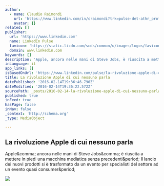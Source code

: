 ```yaml
---
author:
  - name: Claudio Raimondi
    url: 'https://www.linkedin.com/in/craimondi?trk=pulse-det-athr_prof-art_hdr'
    avatar: {}
related: []
publisher:
  url: 'https://www.linkedin.com'
  name: LinkedIn Pulse
  favicon: 'https://static.licdn.com/scds/common/u/images/logos/favicons/v1/favicon.ico'
  domain: www.linkedin.com
keywords: []
description: 'Apple, ancora nelle mani di Steve Jobs, è riuscita a mettere in piedi una macchina mediatica senza precedenti. Il lancio dei nuovi prodotti si è trasformato da un evento per specialisti del settore ad un evento quasi consumer.'
inLanguage: it
app_links: []
isBasedOnUrl: 'https://www.linkedin.com/pulse/la-rivoluzione-apple-di-cui-nessuno-parla-claudio-raimondi?trk=mp-reader-card'
title: La rivoluzione Apple di cui nessuno parla
datePublished: '2016-02-14T19:36:46.790Z'
dateModified: '2016-02-14T19:36:22.572Z'
sourcePath: _posts/2016-02-14-la-rivoluzione-apple-di-cui-nessuno-parla.md
published: true
inFeed: true
hasPage: false
inNav: false
_context: 'http://schema.org'
_type: MediaObject

---
```

<article style=""><h1>La rivoluzione Apple di cui nessuno parla</h1><p>Apple&amp;comma; ancora nelle mani di Steve Jobs&amp;comma; è riuscita a mettere in piedi una macchina mediatica senza precedenti&amp;period; Il lancio dei nuovi prodotti si è trasformato da un evento per specialisti del settore ad un evento quasi consumer&amp;period;</p><img src="https://media.licdn.com/mpr/mpr/p/1/005/0aa/296/0be52e9.jpg" /></article>